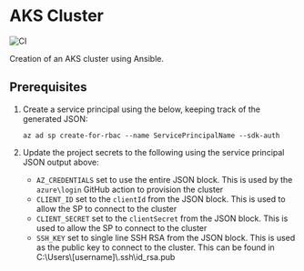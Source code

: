 # AKS Cluster

![CI](https://github.com/robbell/aks-cluster/workflows/CI/badge.svg)

Creation of an AKS cluster using Ansible.

## Prerequisites

1) Create a service principal using the below, keeping track of the generated JSON:

    `az ad sp create-for-rbac --name ServicePrincipalName --sdk-auth`

1) Update the project secrets to the following using the service principal JSON output above:

    * `AZ_CREDENTIALS` set to use the entire JSON block. This is used by the `azure\login` GitHub action to provision the cluster
    * `CLIENT_ID` set to the `clientId` from the JSON block. This is used to allow the SP to connect to the cluster
    * `CLIENT_SECRET` set to the `clientSecret` from the JSON block. This is used to allow the SP to connect to the cluster
    * `SSH_KEY` set to single line SSH RSA from the JSON block. This is used as the public key to connect to the cluster. This can be found in C:\Users\\[username]\\.ssh\id_rsa.pub
